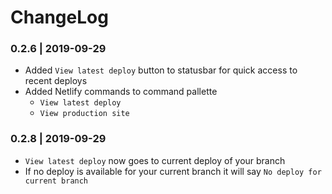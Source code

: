 # ChangeLog

### 0.2.6 | 2019-09-29

* Added `View latest deploy` button to statusbar for quick access to recent deploys
* Added Netlify commands to command pallette
  - `View latest deploy`
  - `View production site`

### 0.2.8 | 2019-09-29

* `View latest deploy` now goes to current deploy of your branch
* If no deploy is available for your current branch it will say `No deploy for current branch`